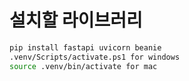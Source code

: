 # 설치할 라이브러리

```bash
pip install fastapi uvicorn beanie
.venv/Scripts/activate.ps1 for windows
source .venv/bin/activate for mac
```